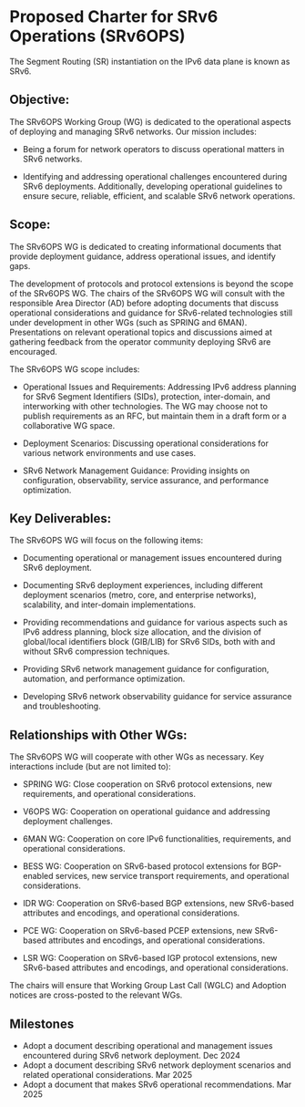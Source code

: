 # Proposed Charter for SRv6 Operations (SRv6OPS)
The Segment Routing (SR) instantiation on the IPv6 data plane is known as SRv6.

## Objective:
The SRv6OPS Working Group (WG) is dedicated to the operational aspects of deploying and managing SRv6 networks. Our mission includes:

* Being a forum for network operators to discuss operational matters in SRv6 networks.

* Identifying and addressing operational challenges encountered during SRv6 deployments. Additionally, developing operational guidelines to ensure secure, reliable, efficient, and scalable SRv6 network operations.

## Scope:
The SRv6OPS WG is dedicated to creating informational documents that provide deployment guidance, address operational issues, and identify gaps.

The development of protocols and protocol extensions is beyond the scope of the SRv6OPS WG. The chairs of the SRv6OPS WG will consult with the responsible Area Director (AD) before adopting documents that discuss operational considerations and guidance for SRv6-related technologies still under development in other WGs (such as SPRING and 6MAN). Presentations on relevant operational topics and discussions aimed at gathering feedback from the operator community deploying SRv6 are encouraged.

The SRv6OPS WG scope includes:

* Operational Issues and Requirements: Addressing IPv6 address planning for SRv6 Segment Identifiers (SIDs), protection, inter-domain, and interworking with other technologies. The WG may choose not to publish requirements as an RFC, but maintain them in a draft form or a collaborative WG space.

* Deployment Scenarios: Discussing operational considerations for various network environments and use cases.

* SRv6 Network Management Guidance: Providing insights on configuration, observability, service assurance, and performance optimization.

## Key Deliverables:
The SRv6OPS WG will focus on the following items:

* Documenting operational or management issues encountered during SRv6 deployment.

* Documenting SRv6 deployment experiences, including different deployment scenarios (metro, core, and enterprise networks), scalability, and inter-domain implementations.

* Providing recommendations and guidance for various aspects such as IPv6 address planning, block size allocation, and the division of global/local identifiers block (GIB/LIB) for SRv6 SIDs, both with and without SRv6 compression techniques.

* Providing SRv6 network management guidance for configuration, automation, and performance optimization.

* Developing SRv6 network observability guidance for service assurance and troubleshooting.

## Relationships with Other WGs:
The SRv6OPS WG will cooperate with other WGs as necessary. Key interactions include (but are not limited to):

* SPRING WG: Close cooperation on SRv6 protocol extensions, new requirements, and operational considerations.

* V6OPS WG: Cooperation on operational guidance and addressing deployment challenges.

* 6MAN WG: Cooperation on core IPv6 functionalities, requirements, and operational considerations.

* BESS WG: Cooperation on SRv6-based protocol extensions for BGP-enabled services, new service transport requirements, and operational considerations.

* IDR WG: Cooperation on SRv6-based BGP extensions, new SRv6-based attributes and encodings, and operational considerations.

* PCE WG: Cooperation on SRv6-based PCEP extensions, new SRv6-based attributes and encodings, and operational considerations.

* LSR WG: Cooperation on SRv6-based IGP protocol extensions, new SRv6-based attributes and encodings, and operational considerations.

The chairs will ensure that Working Group Last Call (WGLC) and Adoption notices are cross-posted to the relevant WGs.

## Milestones

* Adopt a document describing operational and management issues encountered during SRv6 network deployment. Dec 2024
* Adopt a document describing SRv6 network deployment scenarios and related operational considerations. Mar 2025
* Adopt a document that makes SRv6 operational recommendations. Mar 2025

